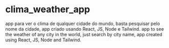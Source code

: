 # clima_weather_app
app para ver o clima de qualquer cidade do mundo, basta pesquisar pelo nome da cidade, app criado usando React, JS, Node e Tailwind.
app to see the weather of any city in the world, just search by city name, app created using React, JS, Node and Tailwind.
